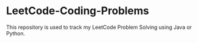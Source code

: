 # LeetCode-Coding-Problems
This repository is used to track my LeetCode Problem Solving using Java or Python. 
